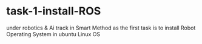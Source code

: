 # task-1-install-ROS
under robotics &amp; Ai track in Smart Method as the first task is to install Robot Operating System in ubuntu Linux OS
